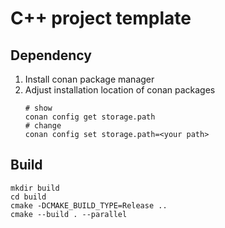 # C++ project template

## Dependency
1. Install conan package manager
2. Adjust installation location of conan packages
    ```shell
    # show
    conan config get storage.path
    # change
    conan config set storage.path=<your path>
    ```

## Build
```shell
mkdir build
cd build
cmake -DCMAKE_BUILD_TYPE=Release ..
cmake --build . --parallel
```
